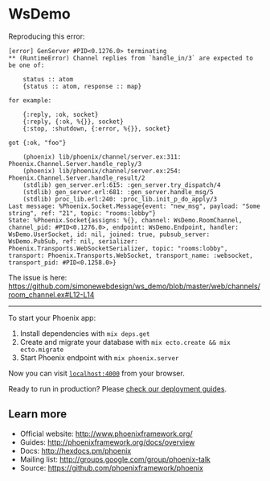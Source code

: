 # WsDemo

Reproducing this error:

```
[error] GenServer #PID<0.1276.0> terminating
** (RuntimeError) Channel replies from `handle_in/3` are expected to be one of:

    status :: atom
    {status :: atom, response :: map}

for example:

    {:reply, :ok, socket}
    {:reply, {:ok, %{}}, socket}
    {:stop, :shutdown, {:error, %{}}, socket}

got {:ok, "foo"}

    (phoenix) lib/phoenix/channel/server.ex:311: Phoenix.Channel.Server.handle_reply/3
    (phoenix) lib/phoenix/channel/server.ex:254: Phoenix.Channel.Server.handle_result/2
    (stdlib) gen_server.erl:615: :gen_server.try_dispatch/4
    (stdlib) gen_server.erl:681: :gen_server.handle_msg/5
    (stdlib) proc_lib.erl:240: :proc_lib.init_p_do_apply/3
Last message: %Phoenix.Socket.Message{event: "new_msg", payload: "Some string", ref: "21", topic: "rooms:lobby"}
State: %Phoenix.Socket{assigns: %{}, channel: WsDemo.RoomChannel, channel_pid: #PID<0.1276.0>, endpoint: WsDemo.Endpoint, handler: WsDemo.UserSocket, id: nil, joined: true, pubsub_server: WsDemo.PubSub, ref: nil, serializer: Phoenix.Transports.WebSocketSerializer, topic: "rooms:lobby", transport: Phoenix.Transports.WebSocket, transport_name: :websocket, transport_pid: #PID<0.1258.0>}
```

The issue is here: https://github.com/simonewebdesign/ws_demo/blob/master/web/channels/room_channel.ex#L12-L14

---

To start your Phoenix app:

  1. Install dependencies with `mix deps.get`
  2. Create and migrate your database with `mix ecto.create && mix ecto.migrate`
  3. Start Phoenix endpoint with `mix phoenix.server`

Now you can visit [`localhost:4000`](http://localhost:4000) from your browser.

Ready to run in production? Please [check our deployment guides](http://www.phoenixframework.org/docs/deployment).

## Learn more

  * Official website: http://www.phoenixframework.org/
  * Guides: http://phoenixframework.org/docs/overview
  * Docs: http://hexdocs.pm/phoenix
  * Mailing list: http://groups.google.com/group/phoenix-talk
  * Source: https://github.com/phoenixframework/phoenix
